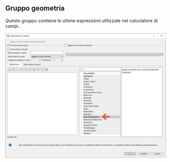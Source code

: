 ## Gruppo geometria

Questo gruppo contiene le ultime espressioni utilizzate nel calcolatore di campi.

<img src="/img/recente/gruppo_recente1.png">

